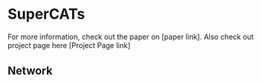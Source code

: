 # SuperCATs
For more information, check out the paper on [paper link]. Also check out project page here [Project Page link]

## Network
